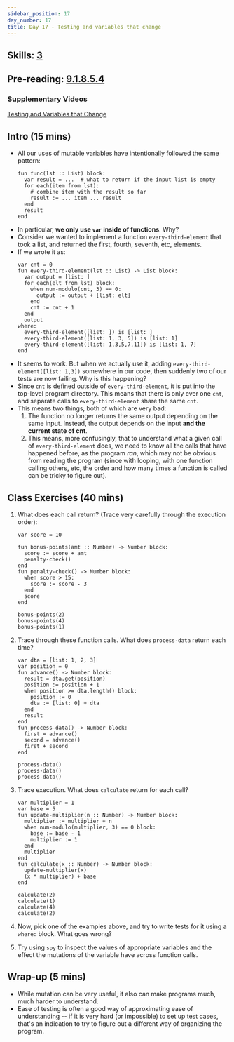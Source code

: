 ```yaml
---
sidebar_position: 17
day_number: 17
title: Day 17 - Testing and variables that change
---
```


## Skills: [3](</skills/#(3)>)

## Pre-reading: [9.1.8.5.4](<%7B%7BDCIC_DOMAIN%7D%7D/intro-python.html#(part._.Testing_and_variables_that_can_change)>)

### Supplementary Videos

[Testing and Variables that Change](https://northeastern.hosted.panopto.com/Panopto/Pages/Viewer.aspx?id=f381ed47-632d-46e7-ab56-b35b01782146)

## Intro (15 mins)

- All our uses of mutable variables have intentionally followed the same pattern:
  ```pyret
  fun func(lst :: List) block:
    var result = ...  # what to return if the input list is empty
    for each(item from lst):
      # combine item with the result so far
      result := ... item ... result
    end
    result
  end
  ```
- In particular, **we only use `var` inside of functions**. Why?
- Consider we wanted to implement a function `every-third-element` that took a
  list, and returned the first, fourth, seventh, etc, elements.
- If we wrote it as:
  ```pyret
  var cnt = 0
  fun every-third-element(lst :: List) -> List block:
    var output = [list: ]
    for each(elt from lst) block:
      when num-modulo(cnt, 3) == 0:
        output := output + [list: elt]
      end
      cnt := cnt + 1
    end
    output
  where:
    every-third-element([list: ]) is [list: ]
    every-third-element([list: 1, 3, 5]) is [list: 1]
    every-third-element([list: 1,3,5,7,11]) is [list: 1, 7]
  end
  ```
- It seems to work. But when we actually use it, adding
  `every-third-element([list: 1,3])` somewhere in our code, then suddenly two of
  our tests are now failing. Why is this happening?
- Since `cnt` is defined outside of `every-third-element`, it is put into the
  top-level program directory. This means that there is only ever one `cnt`,
  and separate calls to `every-third-element` share the same `cnt`.
- This means two things, both of which are very bad:
  1. The function no longer returns the same output depending on the same input.
     Instead, the output depends on the input **and the current state of cnt**.
  2. This means, more confusingly, that to understand what a given call of
     `every-third-element` does, we need to know all the calls that have
     happened before, as the program _ran_, which may not be obvious from
     reading the program (since with looping, with one function calling others,
     etc, the order and how many times a function is called can be tricky to
     figure out).

## Class Exercises (40 mins)

1. What does each call return? (Trace very carefully through the execution order):
    ```pyret
    var score = 10

    fun bonus-points(amt :: Number) -> Number block:
      score := score + amt
      penalty-check()
    end
    fun penalty-check() -> Number block:
      when score > 15:
        score := score - 3
      end
      score
    end

    bonus-points(2)
    bonus-points(4) 
    bonus-points(1)
    ```
1. Trace through these function calls. What does `process-data` return each time?

    ```pyret
    var dta = [list: 1, 2, 3]
    var position = 0
    fun advance() -> Number block:
      result = dta.get(position)
      position := position + 1
      when position >= dta.length() block:
        position := 0
        dta := [list: 0] + dta
      end
      result
    end
    fun process-data() -> Number block:
      first = advance()
      second = advance()
      first + second
    end

    process-data()
    process-data()
    process-data()
    ```

1. Trace execution. What does `calculate` return for each call?

    ```pyret
    var multiplier = 1
    var base = 5
    fun update-multiplier(n :: Number) -> Number block:
      multiplier := multiplier + n
      when num-modulo(multiplier, 3) == 0 block:
        base := base - 1
        multiplier := 1
      end
      multiplier
    end
    fun calculate(x :: Number) -> Number block:
      update-multiplier(x)
      (x * multiplier) + base
    end

    calculate(2)
    calculate(1)
    calculate(4)
    calculate(2)
    ```

1. Now, pick one of the examples above, and try to write tests for it using a `where:` block. What goes wrong?
1. Try using `spy` to inspect the values of appropriate variables and the effect the mutations of the variable have across function calls.

## Wrap-up (5 mins)

- While mutation can be very useful, it also can make programs much, much harder to understand.
- Ease of testing is often a good way of approximating ease of understanding -- if it is very hard (or impossible) to set up test cases, that's an indication to try to figure out a different way of organizing the program.
